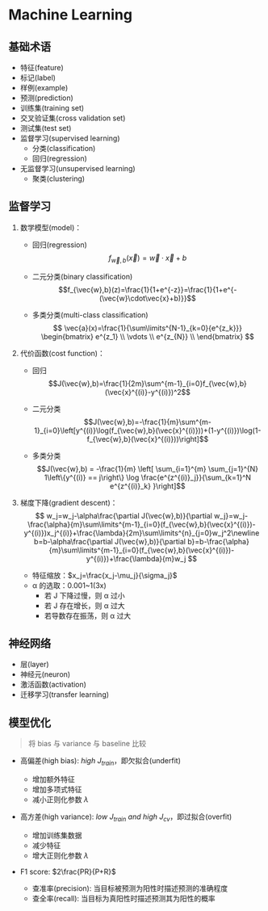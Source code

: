 # Machine Learning

## 基础术语

- 特征(feature)
- 标记(label)
- 样例(example)
- 预测(prediction)
- 训练集(training set)
- 交叉验证集(cross validation set)
- 测试集(test set)
- 监督学习(supervised learning)
  - 分类(classification)
  - 回归(regression)
- 无监督学习(unsupervised learning)
  - 聚类(clustering)

## 监督学习

1. 数学模型(model)：

   - 回归(regression)
     $$f_{\vec{w},b}(\vec{x})=\vec{w}\cdot\vec{x}+b$$

   - 二元分类(binary classification)
     $$f_{\vec{w},b}(z)=\frac{1}{1+e^{-z}}=\frac{1}{1+e^{-(\vec{w}\cdot\vec{x}+b)}}$$

   - 多类分类(multi-class classification)
     $$
      \vec{a}(x)=\frac{1}{\sum\limits^{N-1}_{k=0}{e^{z_k}}}
      \begin{bmatrix}
      e^{z_1} \\
      \vdots \\
      e^{z_{N}} \\
      \end{bmatrix}
     $$

2. 代价函数(cost function)：

   - 回归
     $$J(\vec{w},b)=\frac{1}{2m}\sum^{m-1}_{i=0}f_{\vec{w},b}(\vec{x}^{(i)}-y^{(i)})^2$$

   - 二元分类
     $$J(\vec{w},b)=-\frac{1}{m}\sum^{m-1}_{i=0}\left[y^{(i)}\log(f_{\vec{w},b}(\vec{x}^{(i)}))+(1-y^{(i)})\log(1-f_{\vec{w},b}(\vec{x}^{(i)}))\right]$$

   - 多类分类
     $$J(\vec{w},b) = -\frac{1}{m} \left[ \sum_{i=1}^{m} \sum_{j=1}^{N}  1\left\{y^{(i)} == j\right\} \log \frac{e^{z^{(i)}_j}}{\sum_{k=1}^N e^{z^{(i)}_k} }\right]$$

3. 梯度下降(gradient descent)：
   $$
   w_j=w_j-\alpha\frac{\partial J(\vec{w},b)}{\partial w_j}=w_j-\frac{\alpha}{m}\sum\limits^{m-1}_{i=0}(f_{\vec{w},b}(\vec{x}^{(i)})-y^{(i)})x_j^{(i)}+\frac{\lambda}{2m}\sum\limits^{n}_{j=0}w_j^2\newline
   b=b-\alpha\frac{\partial J(\vec{w},b)}{\partial b}=b-\frac{\alpha}{m}\sum\limits^{m-1}_{i=0}(f_{\vec{w},b}(\vec{x}^{(i)})-y^{(i)})+\frac{\lambda}{m}w_j
   $$
   - 特征缩放：$x_j=\frac{x_j-\mu_j}{\sigma_j}$
   - α 的选取：0.001~1(3x)
     - 若 J 下降过慢，则 α 过小
     - 若 J 存在增长，则 α 过大
     - 若导数存在振荡，则 α 过大

## 神经网络

- 层(layer)
- 神经元(neuron)
- 激活函数(activation)
- 迁移学习(transfer learning)

## 模型优化

> 将 bias 与 variance 与 baseline 比较

- 高偏差(high bias): $high\ J_{train}$，即欠拟合(underfit)

  - 增加额外特征
  - 增加多项式特征
  - 减小正则化参数 $\lambda$

- 高方差(high variance): $low\ J_{train}\ and\ high\ J_{cv}$，即过拟合(overfit)

  - 增加训练集数据
  - 减少特征
  - 增大正则化参数 $\lambda$

- F1 score: $2\frac{PR}{P+R}$
  - 查准率(precision): 当目标被预测为阳性时描述预测的准确程度
  - 查全率(recall): 当目标为真阳性时描述预测其为阳性的概率
